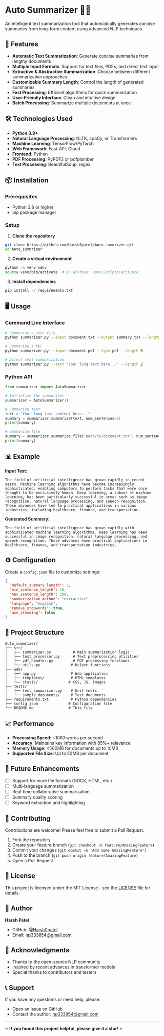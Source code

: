 # Auto Summarizer 📄✨

An intelligent text summarization tool that automatically generates concise summaries from long-form content using advanced NLP techniques.

## 🚀 Features

- **Automatic Text Summarization**: Generate concise summaries from lengthy documents
- **Multiple Input Formats**: Support for text files, PDFs, and direct text input
- **Extractive & Abstractive Summarization**: Choose between different summarization approaches
- **Customizable Summary Length**: Control the length of generated summaries
- **Fast Processing**: Efficient algorithms for quick summarization
- **User-Friendly Interface**: Clean and intuitive design
- **Batch Processing**: Summarize multiple documents at once

## 🛠️ Technologies Used

- **Python 3.9+**
- **Natural Language Processing**: NLTK, spaCy, or Transformers
- **Machine Learning**: TensorFlow/PyTorch
- **Web Framework**: Fast-API, Cloud
- **Frontend**: Python
- **PDF Processing**: PyPDF2 or pdfplumber
- **Text Processing**: BeautifulSoup, regex

## 📦 Installation

### Prerequisites
- Python 3.8 or higher
- pip package manager

### Setup

1. **Clone the repository**
```bash
git clone https://github.com/Harsh0patel/Auto_summrizer.git
cd Auto_summrizer
```

2. **Create a virtual environment**
```bash
python -m venv venv
source venv/bin/activate  # On Windows: venv\Scripts\activate
```

3. **Install dependencies**
```bash
pip install -r requirements.txt
```

## 🖥️ Usage

### Command Line Interface

```bash
# Summarize a text file
python summarizer.py --input document.txt --output summary.txt --length 3

# Summarize a PDF
python summarizer.py --input document.pdf --type pdf --length 5

# Direct text summarization
python summarizer.py --text "Your long text here..." --length 2
```

### Python API

```python
from summarizer import AutoSummarizer

# Initialize the summarizer
summarizer = AutoSummarizer()

# Summarize text
text = "Your long text content here..."
summary = summarizer.summarize(text, num_sentences=3)
print(summary)

# Summarize file
summary = summarizer.summarize_file("path/to/document.txt", num_sentences=5)
print(summary)
```

## 📊 Example

**Input Text:**
```
The field of artificial intelligence has grown rapidly in recent years. Machine learning algorithms have become increasingly sophisticated, enabling computers to perform tasks that were once thought to be exclusively human. Deep learning, a subset of machine learning, has been particularly successful in areas such as image recognition, natural language processing, and speech recognition. These advances have led to practical applications in various industries, including healthcare, finance, and transportation.
```

**Generated Summary:**
```
The field of artificial intelligence has grown rapidly with sophisticated machine learning algorithms. Deep learning has been successful in image recognition, natural language processing, and speech recognition. These advances have practical applications in healthcare, finance, and transportation industries.
```

## ⚙️ Configuration

Create a `config.json` file to customize settings:

```json
{
  "default_summary_length": 3,
  "min_sentence_length": 10,
  "max_sentence_length": 200,
  "summarization_method": "extractive",
  "language": "english",
  "remove_stopwords": true,
  "use_stemming": false
}
```

## 📁 Project Structure

```
Auto_summrizer/
├── src/
│   ├── summarizer.py          # Main summarization logic
│   ├── text_processor.py      # Text preprocessing utilities
│   ├── pdf_handler.py         # PDF processing functions
│   └── utils.py              # Helper functions
├── web/
│   ├── app.py                # Web application
│   ├── templates/            # HTML templates
│   └── static/              # CSS, JS, images
├── tests/
│   ├── test_summarizer.py    # Unit tests
│   └── sample_documents/     # Test documents
├── requirements.txt          # Python dependencies
├── config.json              # Configuration file
└── README.md                # This file
```

## 📈 Performance

- **Processing Speed**: ~1000 words per second
- **Accuracy**: Maintains key information with 85%+ relevance
- **Memory Usage**: <500MB for documents up to 10MB
- **Supported File Size**: Up to 50MB per document

## 🔮 Future Enhancements

- [ ] Support for more file formats (DOCX, HTML, etc.)
- [ ] Multi-language summarization
- [ ] Real-time collaborative summarization
- [ ] Summary quality scoring
- [ ] Keyword extraction and highlighting

## 🤝 Contributing

Contributions are welcome! Please feel free to submit a Pull Request.

1. Fork the repository
2. Create your feature branch (`git checkout -b feature/AmazingFeature`)
3. Commit your changes (`git commit -m 'Add some AmazingFeature'`)
4. Push to the branch (`git push origin feature/AmazingFeature`)
5. Open a Pull Request

## 📝 License

This project is licensed under the MIT License - see the [LICENSE](LICENSE) file for details.

## 👤 Author

**Harsh Patel**
- GitHub: [@Harsh0patel](https://github.com/Harsh0patel)
- Email: hp333854@gmail.com

## 🙏 Acknowledgments

- Thanks to the open-source NLP community
- Inspired by recent advances in transformer models
- Special thanks to contributors and testers

## 📞 Support

If you have any questions or need help, please:
- Open an issue on GitHub
- Contact the author: hp333854@gmail.com

---

⭐ **If you found this project helpful, please give it a star!** ⭐
